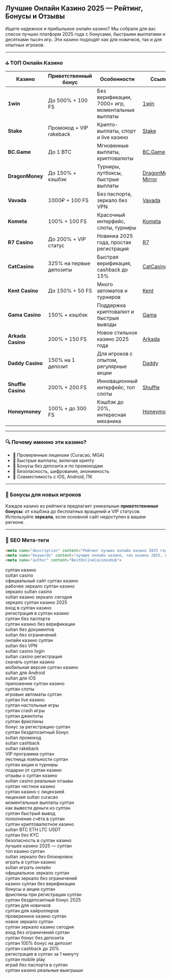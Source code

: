 ## Лучшие Онлайн Казино 2025 — Рейтинг, Бонусы и Отзывы

Ищете надежное и прибыльное онлайн казино? Мы собрали для вас список лучших платформ 2025 года с бонусами, быстрыми выплатами и десятками тысяч игр. Эти казино подходят как для новичков, так и для опытных игроков.

---

### 🔝 ТОП Онлайн Казино

| Казино             | Приветственный бонус    | Особенности                                      | Ссылка                                                                                    |
| ------------------ | ----------------------- | ------------------------------------------------ | ----------------------------------------------------------------------------------------- |
| **1win**           | До 500% + 100 FS        | Без верификации, 7000+ игр, моментальные выплаты | [1win](https://1wzyuh.com/?open=register&p=xk7f)                                          |
| **Stake**          | Промокод + VIP rakeback | Крипто-выплаты, спорт и live казино              | [Stake](https://stake.com/?c=JiMxFVsp)                                                    |
| **BC.Game**        | До 1 BTC                | Мгновенные выплаты, криптовалюты                 | [BC.Game](https://bcgame.nz/i-3a9esjz8l-n/)                                               |
| **DragonMoney**    | До 150% + кэшбэк        | Турниры, лутбоксы, быстрые выплаты               | [DragonMoney](https://drg.so/ff0b01f78), [Mirror](https://drg.so/f9003de54)               |
| **Vavada**         | 1000₽ + 100 FS          | Без паспорта, зеркало без VPN                    | [Vavada](https://gate707.com/?promo=3c934242-fecd-4cda-a44a-90abcf3b2407&target=register) |
| **Kometa**         | 100% + 100 FS           | Красочный интерфейс, слоты, турниры              | [Kometa](https://tropical-path.com/s7d8a1999)                                             |
| **R7 Casino**      | До 200% + VIP статус    | Новинка 2025 года, простая регистрация           | [R7](https://aristocratic-hall.com/s7f064747)                                             |
| **CatCasino**      | 325% на первые депозиты | Быстрая верификация, cashback до 15%             | [CatCasino](https://catchthecatthree.com/s74cd5c49)                                       |
| **Kent Casino**    | До 150% + 50 FS         | Много автоматов и турниров                       | [Kent](https://pamuatinat.xyz/s9e2edfac)                                                  |
| **Gama Casino**    | 150% + кэшбэк           | Поддержка криптовалют и быстрые выводы           | [Gama](https://preesiader.com/s712d6f5e)                                                  |
| **Arkada Casino**  | 200% + 150 FS           | Новое стильное казино 2025 года                  | [Arkada](https://grid-cyberlane.com/s9372df9a)                                            |
| **Daddy Casino**   | 150% на 1 депозит       | Для игроков с опытом, регулярные акции           | [Daddy](https://aeruborony.com/se5595b94)                                                 |
| **Shuffle Casino** | 200% + 200 FS           | Инновационный интерфейс, топ слоты               | [Shuffle](https://shuffle888.com?r=uwPm692XQN)                                            |
| **Honeymoney**     | 100% + до 300 FS        | Кэшбэк до 20%, интересная механика               | [Honeymoney](https://honeymoneybonus.com/?ref=ODkyOTZfcmVmZXJyYWw=)                       |

---

### 🔍 Почему именно эти казино?

* 🎯 Проверенные лицензии (Curacao, MGA)
* 🚀 Быстрые выплаты, включая крипту
* 🎁 Бонусы без депозита и по промокодам
* 🔐 Безопасность, шифрование, анонимность
* 📱 Совместимость с iOS, Android, ПК

---

### 🎁 Бонусы для новых игроков

Каждое казино из рейтинга предлагает уникальные **приветственные бонусы**: от кэшбэка до бесплатных вращений и VIP статусов. Используйте **зеркала**, если основной сайт недоступен в вашем регионе.

---

### 📌 SEO Мета-теги

```html
<meta name="description" content="Рейтинг лучших онлайн казино 2025 года. Список проверенных сайтов с бонусами, отзывами и быстрыми выплатами.">
<meta name="keywords" content="лучшие онлайн казино, топ казино 2025, казино с бонусами, казино зеркало, играть в казино">
<meta name="author" content="BestOnlineCasinosHub">
```


султан казино  
sultan casino  
официальный сайт султан казино  
рабочее зеркало султан казино  
зеркало sultan casino  
sultan казино зеркало сегодня  
зеркало султан казино 2025  
вход в султан казино  
регистрация в султан казино  
султан без паспорта  
султан казино без верификации  
sultan без документов  
sultan без ограничений  
онлайн казино султан  
sultan без VPN  
sultan casino login  
sultan casino регистрация  
скачать султан казино  
мобильная версия султан казино  
sultan для Android  
sultan для iOS  
приложение султан казино  
султан слоты  
игровые автоматы султан  
султан live казино  
султан настольные игры  
султан crash игры  
султан джекпоты  
султан фриспины  
бонус за регистрацию султан  
султан бездепозитный бонус  
sultan промокод  
sultan cashback  
sultan rakeback  
VIP программа султан  
лестница лояльности султан  
султан акции и турниры  
подарки от султан казино  
отзывы о султан казино  
sultan casino реальные отзывы  
султан честное казино  
султан казино с лицензией  
лицензия sultan curacao  
моментальные выплаты султан  
как вывести деньги из султан  
султан быстрый вывод  
пополнение счёта в султан  
султан криптовалютное казино  
sultan BTC ETH LTC USDT  
султан без KYC  
безопасность в султан казино  
лучшее казино 2025 — султан  
топ казино султан  
sultan зеркало без блокировок  
играть в султан казино  
sultan играть онлайн  
официальное зеркало султан  
султан зеркало без ограничений  
казино султан без верификации  
бонусы и акции султан  
фриспины при регистрации султан  
султан бездепозитный бонус 2025  
султан для новичков  
султан для хайроллеров  
проверенное казино султан  
новое зеркало султан  
султан зеркало казино сегодня  
вход без ограничений султан  
султан бонус без депозита  
султан 100% бонус на депозит  
султан cashback до 20%  
регистрация в султан за 1 минуту  
султан mobile play  
играй без паспорта в султан  
султан казино реальные выигрыши  
